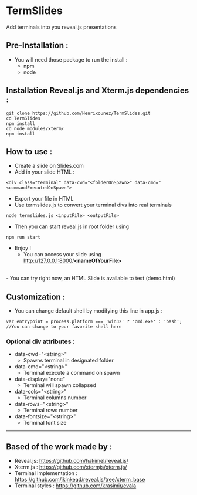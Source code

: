 # TermSlides
Add terminals into you reveal.js presentations

## Pre-Installation :
- You will need those package to run the install :
    - npm
    - node

## Installation Reveal.js and Xterm.js dependencies :
```
git clone https://github.com/Henrixounez/TermSlides.git
cd TermSlides
npm install
cd node_modules/xterm/
npm install
```
## How to use :
- Create a slide on Slides.com
- Add in your slide HTML : 
```
<div class="terminal" data-cwd="<folderOnSpawn>" data-cmd="<commandExecutedOnSpawn">
```
- Export your file in HTML 
- Use termslides.js to convert your terminal divs into real terminals
```
node termslides.js <inputFile> <outputFile>
```
- Then you can start reveal.js in root folder using 
```
npm run start
```
- Enjoy !
    - You can access your slide using http://127.0.0.1:8000/<b>\<nameOfYourFile\></b>

<br>
- You can try right now, an HTML Slide is available to test (demo.html)

<br>

## Customization :
- You can change default shell by modifying this line in app.js :

```
var entrypoint = process.platform === 'win32' ? 'cmd.exe' : 'bash'; //You can change to your favorite shell here
```

### Optional div attributes :
* data-cwd="\<string\>"
    - Spawns terminal in designated folder
* data-cmd="\<string\>"
    - Terminal execute a command on spawn
* data-display="none"
    - Terminal will spawn collapsed
* data-cols="\<string\>"
    - Terminal columns number
* data-rows="\<string\>"
    - Terminal rows number
* data-fontsize="\<string\>"
    - Terminal font size

----
## Based of the work made by :
- Reveal.js: https://github.com/hakimel/reveal.js/
- Xterm.js : https://github.com/xtermjs/xterm.js/
- Terminal implementation : https://github.com/jkinkead/reveal.js/tree/xterm_base
- Terminal styles : https://github.com/krasimir/evala